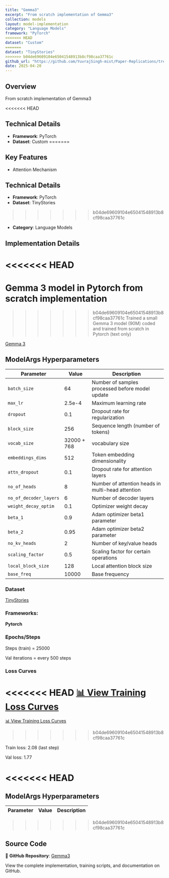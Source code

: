 ```yaml
---
title: "Gemma3"
excerpt: "From scratch implementation of Gemma3"
collection: models
layout: model-implementation
category: "Language Models"
framework: "PyTorch"
<<<<<<< HEAD
dataset: "Custom"
=======
dataset: "TinyStories"
>>>>>>> b04de69609104e65041548913b8cf98caa37761c
github_url: "https://github.com/YuvrajSingh-mist/Paper-Replications/tree/master/Gemma3"
date: 2025-04-20
---
```


## Overview
From scratch implementation of Gemma3

<<<<<<< HEAD
## Technical Details
- **Framework**: PyTorch
- **Dataset**: Custom
=======
## Key Features
- Attention Mechanism

## Technical Details
- **Framework**: PyTorch
- **Dataset**: TinyStories
>>>>>>> b04de69609104e65041548913b8cf98caa37761c
- **Category**: Language Models

## Implementation Details

<<<<<<< HEAD
=======
# Gemma 3 model in Pytorch from scratch implementation

>>>>>>> b04de69609104e65041548913b8cf98caa37761c
Trained a small Gemma 3 model (90M) coded and trained from scratch in Pytorch (text only) 

[Gemma 3](https://arxiv.org/abs/2503.19786)

## ModelArgs Hyperparameters

| Parameter               | Value                                  | Description                                                                 |
|-------------------------|----------------------------------------|-----------------------------------------------------------------------------|
| `batch_size`            | 64                                     | Number of samples processed before model update                             |
| `max_lr`                | 2.5e-4                                 | Maximum learning rate                                                       |
| `dropout`               | 0.1                                    | Dropout rate for regularization                                            |                                               |
| `block_size`            | 256                                    | Sequence length (number of tokens)                                         |
| `vocab_size`        | 32000 + 768       |  vocabulary size                                                     |
| `embeddings_dims`       | 512                                    | Token embedding dimensionality                                             |
| `attn_dropout`          | 0.1                                    | Dropout rate for attention layers                                          |
| `no_of_heads`           | 8                                      | Number of attention heads in multi-head attention                          |
| `no_of_decoder_layers`  | 6                                      | Number of decoder layers                                                   |
| `weight_decay_optim`    | 0.1                                    | Optimizer weight decay                                                     |
| `beta_1`                | 0.9                                    | Adam optimizer beta1 parameter                                             |
| `beta_2`                | 0.95                                   | Adam optimizer beta2 parameter                                             |
| `no_kv_heads`           | 2                                      | Number of key/value heads                                                  |
| `scaling_factor`        | 0.5                                    | Scaling factor for certain operations                                      |
| `local_block_size`      | 128                                    | Local attention block size                                                 |
| `base_freq`             | 10000                                  | Base frequency                                                  |

### Dataset

[TinyStories](https://huggingface.co/datasets/roneneldan/TinyStories)

### Frameworks:
**Pytorch**

### Epochs/Steps
Steps (train) = 25000

Val iterations = every 500 steps

### Loss Curves

<<<<<<< HEAD
[📊 View Training Loss Curves](https://raw.githubusercontent.com/YuvrajSingh-mist/Paper-Replications/master/Gemma3/img/loss.png)
=======
[📊 View Training Loss Curves](https://raw.githubusercontent.com/YuvrajSingh-mist/Paper-Replications/master/Gemma3/https://raw.githubusercontent.com/YuvrajSingh-mist/Paper-Replications/master/Gemma3/img/loss.png)
>>>>>>> b04de69609104e65041548913b8cf98caa37761c

Train loss: 2.08 (last step)

Val loss: 1.77

<<<<<<< HEAD
=======
## ModelArgs Hyperparameters

| Parameter | Value | Description |
|-----------|-------|-------------|
>>>>>>> b04de69609104e65041548913b8cf98caa37761c
## Source Code
📁 **GitHub Repository**: [Gemma3](https://github.com/YuvrajSingh-mist/Paper-Replications/tree/master/Gemma3)

View the complete implementation, training scripts, and documentation on GitHub.
